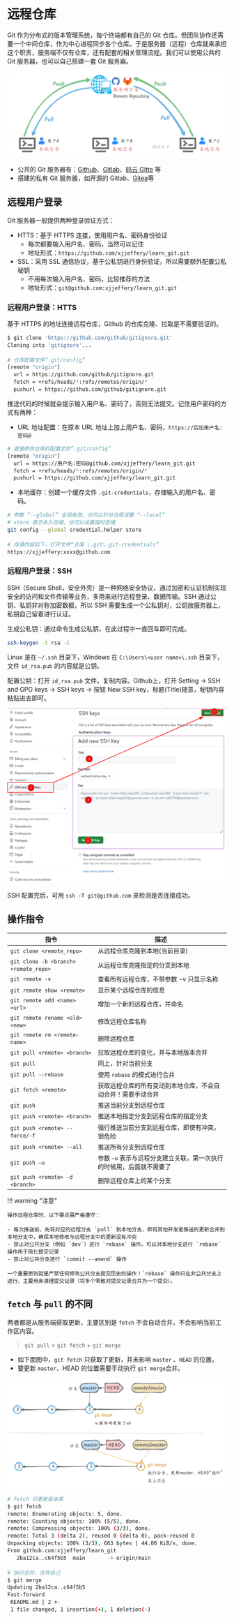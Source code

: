 # 远程仓库

Git 作为分布式的版本管理系统，每个终端都有自己的 Git 仓库。但团队协作还需要一个中间仓库，作为中心进程同步各个仓库。于是服务器（远程）仓库就来承担这个职责，服务端不仅有仓库，还有配套的相关管理流程。我们可以使用公共的 Git 服务器，也可以自己搭建一套 Git 服务器。

![](../assets/git/remote_repository_1.png)

- 公共的 Git 服务器有：[Github](https://github.com/)、[Gitlab](https://about.gitlab.com/)、[码云 Gitte](https://gitee.com/) 等
- 搭建的私有 Git 服务器，如开源的 Gitlab、[Gitea](https://github.com/go-gitea/gitea)等

## 远程用户登录

Git 服务器一般提供两种登录验证方式：

- HTTS：基于 HTTPS 连接，使用用户名、密码身份验证
    - 每次都要输入用户名、密码，当然可以记住
    - 地址形式：`https://github.com/xjjeffery/learn_git.git`
- SSL：采用 SSL 通信协议，基于公私钥进行身份验证，所以需要额外配置公私秘钥
    - 不用每次输入用户名、密码，比较推荐的方法
    - 地址形式：`git@github.com:xjjeffery/learn_git.git`

### 远程用户登录：HTTS

基于 HTTPS 的地址连接远程仓库，Github 的仓库克隆、拉取是不需要验证的。

```bash
$ git clone 'https://github.com/github/gitignore.git'
Cloning into 'gitignore'...

# 仓库配置文件“.git/config”
[remote "origin"]
  url = https://github.com/github/gitignore.git
  fetch = +refs/heads/*:refs/remotes/origin/*
  pushurl = https://github.com/github/gitignore.git
```

推送代码的时候就会提示输入用户名、密码了，否则无法提交。记住用户密码的方式有两种：

- URL 地址配置：在原本 URL 地址上加上用户名、密码，`https://后加用户名:密码@`

```bash
# 直接修改仓库的配置文件“.git/config”
[remote "origin"]
  url = https://用户名:密码@github.com/xjjeffery/learn_git.git
  fetch = +refs/heads/*:refs/remotes/origin/*
  pushurl = https://github.com/xjjeffery/learn_git.git
```

- 本地缓存：创建一个缓存文件 `.git-credentials`，存储输入的用户名、密码。

```bash
# 参数 “--global” 全局有效，也可以针对仓库设置 “--local”
# store 表示永久存储，也可以设置临时存储
git config --global credential.helper store

# 存储内容如下，打开文件“仓库 \.git\.git-credentials”
https://xjjeffery:xxxx@github.com
```

### 远程用户登录：SSH

SSH（Secure Shell，安全外壳）是一种网络安全协议，通过加密和认证机制实现安全的访问和文件传输等业务，多用来进行远程登录、数据传输。SSH 通过公钥、私钥非对称加密数据，所以 SSH 需要生成一个公私钥对，公钥放服务器上，私钥自己留着进行认证。

生成公私钥：通过命令生成公私钥，在此过程中一直回车即可完成。

```bash
ssh-keygen -t rsa -C
```

Linux 是在 `~/.ssh` 目录下，Windows 在 `C:\Users\<user name>\.ssh` 目录下，文件 `id_rsa.pub` 的内容就是公钥。

配置公钥：打开 `id_rsa.pub` 文件，复制内容。Github上，打开 Setting -> SSH and GPG keys -> SSH keys -> 按钮 New SSH key，标题(Title)随意，秘钥内容粘贴进去即可。

![](../assets/git/remote_repository_2.png)

SSH 配置完后，可用 `ssh -T git@github.com` 来检测是否连接成功。

## 操作指令

| **指令** | **描述** |
| --- | --- |
| `git clone <remote_repo>` | 从远程仓库克隆到本地(当前目录) |
| `git clone -b <branch> <remote_repo>` | 从远程仓库克隆指定的分支到本地 |
| `git remote -v` | 查看所有远程仓库，不带参数 -v 只显示名称 |
| `git remote show <remote>` | 显示某个远程仓库的信息 |
| `git remote add <name> <url>` | 增加一个新的远程仓库，并命名 |
| `git remote rename <old> <new>` | 修改远程仓库名称 |
| `git remote rm <remote-name>` | 删除远程仓库 |
| `git pull <remote> <branch>` | 拉取远程仓库的变化，并与本地版本合并 |
| `git pull` | 同上，针对当前分支 |
| `git pull --rebase` | 使用 `rebase` 的模式进行合并 |
| `git fetch <remote>` | 获取远程仓库的所有变动到本地仓库，不会自动合并！需要手动合并 |
| `git push` | 推送当前分支到远程仓库 |
| `git push <remote> <branch>` | 推送本地指定分支到远程仓库的指定分支 |
| `git push <remote> --force/-f` | 强行推送当前分支到远程仓库，即使有冲突，很危险 |
| `git push <remote> --all` | 推送所有分支到远程仓库 |
| `git push –u` | 参数 `–u` 表示与远程分支建立关联，第一次执行的时候用，后面就不需要了 |
| `git push <remote> -d <branch>` | 删除远程仓库上的某个分支 |

!!! warning "注意"

    操作远程仓库时，以下要点需严格遵守：

    - 每次推送前，先将对应的远程分支 `pull` 到本地分支，即将其他开发者推送的更新合并到本地分支中，确保本地修改与远程分支中的更新没有冲突
    - 禁止对公共分支（例如 `dev`）进行 `rebase` 操作。可以对本地分支进行 `rebase` 操作用于简化提交记录
    - 禁止对公共分支进行 `commit --amend` 操作

    一个重要原则就是严禁任何修改公共分支提交历史的操作！`rebase` 操作只在非公共分支上进行，主要用来清理提交记录（将多个零散对提交记录合并为一个提交）。

## `fetch` 与 `pull` 的不同

两者都是从服务端获取更新，主要区别是 `fetch` 不会自动合并，不会影响当前工作区内容。

> `git pull` = `git fetch` + `git merge`

- 如下面图中，`git fetch` 只获取了更新，并未影响 `master` 、`HEAD` 的位置。
- 要更新 `master`、HEAD 的位置需要手动执行 `git merge`合并。

![](../assets/git/remote_repository_3.png)

```bash
# fetch 只更新版本库
$ git fetch
remote: Enumerating objects: 5, done.
remote: Counting objects: 100% (5/5), done.
remote: Compressing objects: 100% (3/3), done.
remote: Total 3 (delta 2), reused 0 (delta 0), pack-reused 0
Unpacking objects: 100% (3/3), 663 bytes | 44.00 KiB/s, done.
From github.com:xjjeffery/learn_git
   2ba12ca..c64f5b5  main       -> origin/main

# 执行合并，合并自己
$ git merge
Updating 2ba12ca..c64f5b5
Fast-forward
 README.md | 2 +-
 1 file changed, 1 insertion(+), 1 deletion(-)
```